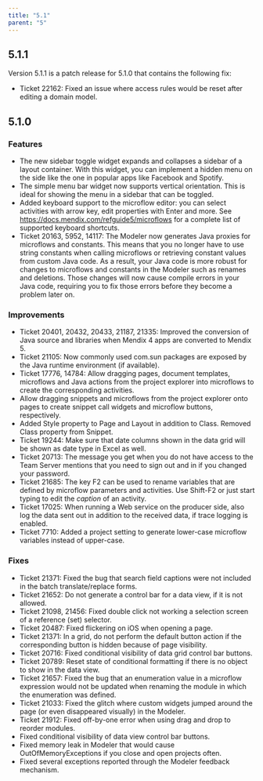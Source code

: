 ```yaml
---
title: "5.1"
parent: "5"
---
```


## 5.1.1

Version 5.1.1 is a patch release for 5.1.0 that contains the following fix:

* Ticket 22162: Fixed an issue where access rules would be reset after editing a domain model.

## 5.1.0

### Features

* The new sidebar toggle widget expands and collapses a sidebar of a layout container. With this widget, you can implement a hidden menu on the side like the one in popular apps like Facebook and Spotify.
* The simple menu bar widget now supports vertical orientation. This is ideal for showing the menu in a sidebar that can be toggled.
* Added keyboard support to the microflow editor: you can select activities with arrow key, edit properties with Enter and more. See https://docs.mendix.com/refguide5/microflows for a complete list of supported keyboard shortcuts.
* Ticket 20163, 5952, 14117: The Modeler now generates Java proxies for microflows and constants. This means that you no longer have to use string constants when calling microflows or retrieving constant values from custom Java code. As a result, your Java code is more robust for changes to microflows and constants in the Modeler such as renames and deletions. Those changes will now cause compile errors in your Java code, requiring you to fix those errors before they become a problem later on.

### Improvements

* Ticket 20401, 20432, 20433, 21187, 21335: Improved the conversion of Java source and libraries when Mendix 4 apps are converted to Mendix 5.
* Ticket 21105: Now commonly used com.sun packages are exposed by the Java runtime environment (if available).
* Ticket 17776, 14784: Allow dragging pages, document templates, microflows and Java actions from the project explorer into microflows to create the corresponding activities.
* Allow dragging snippets and microflows from the project explorer onto pages to create snippet call widgets and microflow buttons, respectively.
* Added Style property to Page and Layout in addition to Class. Removed Class property from Snippet.
* Ticket 19244: Make sure that date columns shown in the data grid will be shown as date type in Excel as well.
* Ticket 20713: The message you get when you do not have access to the Team Server mentions that you need to sign out and in if you changed your password.
* Ticket 21685: The key F2 can be used to rename variables that are defined by microflow parameters and activities. Use Shift-F2 or just start typing to edit the *caption* of an activity.
* Ticket 17025: When running a Web service on the producer side, also log the data sent out in addition to the received data, if trace logging is enabled.
* Ticket 7710: Added a project setting to generate lower-case microflow variables instead of upper-case.

### Fixes

* Ticket 21371: Fixed the bug that search field captions were not included in the batch translate/replace forms.
* Ticket 21652: Do not generate a control bar for a data view, if it is not allowed.
* Ticket 21098, 21456: Fixed double click not working a selection screen of a reference (set) selector.
* Ticket 20487: Fixed flickering on iOS when opening a page.
* Ticket 21371: In a grid, do not perform the default button action if the corresponding button is hidden because of page visibility.
* Ticket 20716: Fixed conditional visibility of data grid control bar buttons.
* Ticket 20789: Reset state of conditional formatting if there is no object to show in the data view.
* Ticket 21657: Fixed the bug that an enumeration value in a microflow expression would not be updated when renaming the module in which the enumeration was defined.
* Ticket 21033: Fixed the glitch where custom widgets jumped around the page (or even disappeared visually) in the Modeler.
* Ticket 21912: Fixed off-by-one error when using drag and drop to reorder modules.
* Fixed conditional visibility of data view control bar buttons.
* Fixed memory leak in Modeler that would cause OutOfMemoryExceptions if you close and open projects often.
* Fixed several exceptions reported through the Modeler feedback mechanism.
